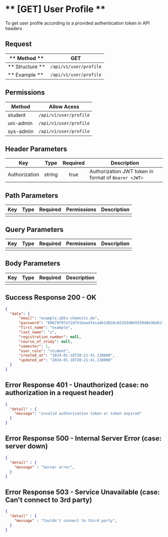 # ** [GET] User Profile **

To get user profile according to a provided authentication token in API headers

## Request

| ** Method **     | GET                               |
| ---------------- | ----------------------------------|
| ** Structure **  | `/api/v1/user/profile`            |
| ** Example **    | `/api/v1/user/profile`            |

## Permissions

| Method          | Allow Acess                       |
| ----------------| ----------------------------------|
| student         | `/api/v1/user/profile`            |
| uni-admin       | `/api/v1/user/profile`            |
| sys-admin       | `/api/v1/user/profile`            |

## Header Parameters

| Key                 | Type       | Required  | Description                                         |
| ------------------- | :--------: | :-------: | --------------------------------------------------- |
| Authorization       | string     | true      | Authorization JWT token in format of `Bearer <JWT>` |

## Path Parameters

| Key       | Type      | Required     | Permissions  | Description                     |
| --------- | :-------: | :----------: | :----------: | ------------------------------- |
|           |           |              |              |                                 |

## Query Parameters

| Key       | Type      | Required     | Permissions  | Description                     |
| --------- | :-------: | :----------: | :----------: | ------------------------------- |
|           |           |              |              |                                 |

## Body Parameters

| Key          | Type         | Required     | Description                              |
| ------------ | :----------: | :----------: | ---------------------------------------- |
|              |              |              |                                          |


## Success Response 200 - OK
```json
{
  "data": {
      "email": "example.z@tu-chemnitz.de",
      "password": "09679f97a72df416ae47eca4b1d828c02163d045559d0e36e617494c3919a2a4:2b3f0c6c65ad49a4815cd9ad1e67ff52",
      "first_name": "example",
      "last_name": "z",
      "registration_number": null,
      "course_of_study": null,
      "semester": 1,
      "user_role": "student",
      "created_at": "2024-01-18T20:21:41.138000",
      "updated_at": "2024-01-18T20:21:41.138000"
  }
}
```

## Error Response 401 - Unauthorized (case: no authorization in a request header)
```json
{
  "detail" : {
    "message": "invalid authorization token or token expired"
  }
}
```

## Error Response 500 - Internal Server Error (case: server down)
```json
{
  "detail" : {
    "message" : "Server error",
  }
}
```

## Error Response 503 - Service Unavailable (case: Can't connect to 3rd party)
```json
{
  "detail" : {
    "message" : "Couldn't connect to third party",
  }
}
```
